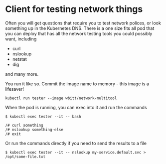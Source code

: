 # Client for testing network things

Often you will get questions that require you to test network polices, or look something up in the Kubernetes DNS. There is a one size fits all pod that you can deploy that has all the network testing tools you could possibly want, including

* curl
* nslookup
* netstat
* dig

and many more.

You run it like so. Commit the image name to memory - this image is a lifesaver!

```
kubectl run tester --image wbitt/network-multitool
```

When the pod is running, you can exec into it and run the commands

```
$ kubectl exec tester --it -- bash

/# curl something
/# nslookup something-else
/# exit
```

Or run the commands directly if you need to send the results to a file

```
$ kubectl exec tester --it -- nslookup my-service.default.svc > /opt/some-file.txt
```


